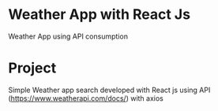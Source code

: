 # Weather App with React Js
Weather App using API consumption 

# Project
Simple Weather app search developed with React js using API (https://www.weatherapi.com/docs/) with axios